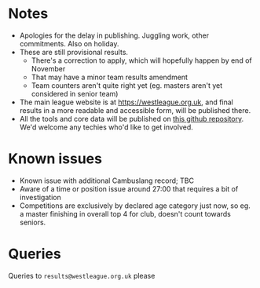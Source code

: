 # Notes

* Apologies for the delay in publishing. Juggling work, other commitments. Also on holiday.
* These are still provisional results. 
  * There's a correction to apply, which will hopefully happen by end of November
  * That may have a minor team results amendment
  * Team counters aren't quite right yet (eg. masters aren't yet considered in senior team)
* The main league website is at https://westleague.org.uk, and final results in a more readable and accessible form, will be published there. 
* All the tools and core data will be published on [this github repository](https://github.com/rleyton/westleague). We'd welcome any techies who'd like to get involved.

# Known issues

* Known issue with additional Cambuslang record; TBC
* Aware of a time or position issue around 27:00 that requires a bit of investigation
* Competitions are exclusively by declared age category just now, so eg. a master finishing in overall top 4 for club, doesn't count towards seniors.

# Queries

Queries to `results@westleague.org.uk` please
